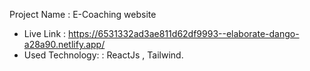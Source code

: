 Project Name : E-Coaching website

- Live Link : https://6531332ad3ae811d62df9993--elaborate-dango-a28a90.netlify.app/
- Used Technology: : ReactJs , Tailwind.
